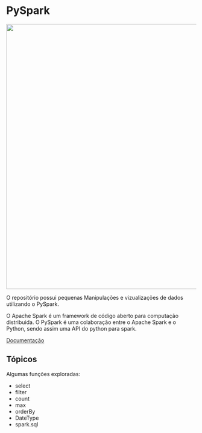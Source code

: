 # PySpark

<div align="center">
<img src="https://miro.medium.com/max/1400/1*nPcdyVwgcuEZiEZiRqApug.jpeg" width="700px" />
</div>


<p>O repositório possui pequenas Manipulações e vizualizações de dados utilizando o PySpark. <p>O Apache Spark é um framework de código aberto para computação distribuida. O PySpark é uma colaboração entre o Apache Spark e o Python, sendo assim uma API do python para spark.

  [Documentação](https://spark.apache.org/)
  
 ## Tópicos
  
  Algumas funções exploradas:
  
  * select
  * filter
  * count
  * max
  * orderBy
  * DateType
  * spark.sql
